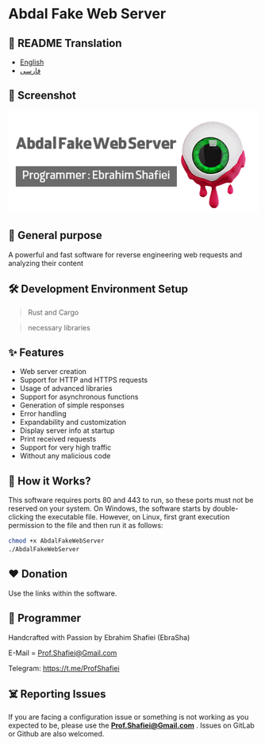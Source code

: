 # Abdal Fake Web Server

## 🎤 README Translation
- [English](README.md)
- [فارسی](README.fa.md)

## 👀 Screenshot

<p align="center"><img src="resources/img/en.png?raw=true"></p>


 ## 💎 General purpose
A powerful and fast software for reverse engineering web requests and analyzing their content
 ## 🛠️ Development Environment Setup
>Rust and Cargo

> necessary libraries

## ✨ Features

* Web server creation
* Support for HTTP and HTTPS requests
* Usage of advanced libraries
* Support for asynchronous functions
* Generation of simple responses
* Error handling
* Expandability and customization
* Display server info at startup
* Print received requests
* Support for very high traffic
* Without any malicious code


## 📝️ How it Works?
This software requires ports 80 and 443 to run, so these ports must not be reserved on your system. On Windows, the software starts by double-clicking the executable file. However, on Linux, first grant execution permission to the file and then run it as follows:

```bash
chmod +x AbdalFakeWebServer
./AbdalFakeWebServer
```

## ❤️ Donation

Use the links within the software.

## 🤵 Programmer
Handcrafted with Passion by Ebrahim Shafiei (EbraSha)

E-Mail = Prof.Shafiei@Gmail.com

Telegram: https://t.me/ProfShafiei

## ☠️ Reporting Issues

If you are facing a configuration issue or something is not working as you expected to be, please use the **Prof.Shafiei@Gmail.com** . Issues on GitLab  or Github are also welcomed.


